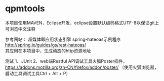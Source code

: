 qpmtools
========

本项目使用MAVEN，Eclipse开发，eclipse设置默认编码格式UTF-8以保证git上可浏览中文注释

参考网站：
超媒体即应用状态引擎 spring-hateoas示例程序 http://spring.io/guides/gs/rest-hateoas/  
其应用在本项目中，生成动态的http资源地址

测试
1、JUnit
2、web端Restful API调试工具火狐Poster插件，https://addons.mozilla.org/zh-CN/firefox/addon/poster/
   （使用火狐浏览器，启动工具调试工具Ctrl + Alt + P）